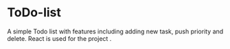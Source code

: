 # ToDo-list
A simple Todo list with features including adding new task, push priority and delete. React is used for the project .
